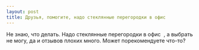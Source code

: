 ```yaml
---
layout: post 
title: Друзья, помогите, надо стеклянные перегородки в офис ‌ ‌ 
--- 
```

Не знаю, что делать. Надо стеклянные перегородки в офис ‌ ‌, а выбрать не могу, да и отзывов плохих много. Может порекомендуете что-то?
